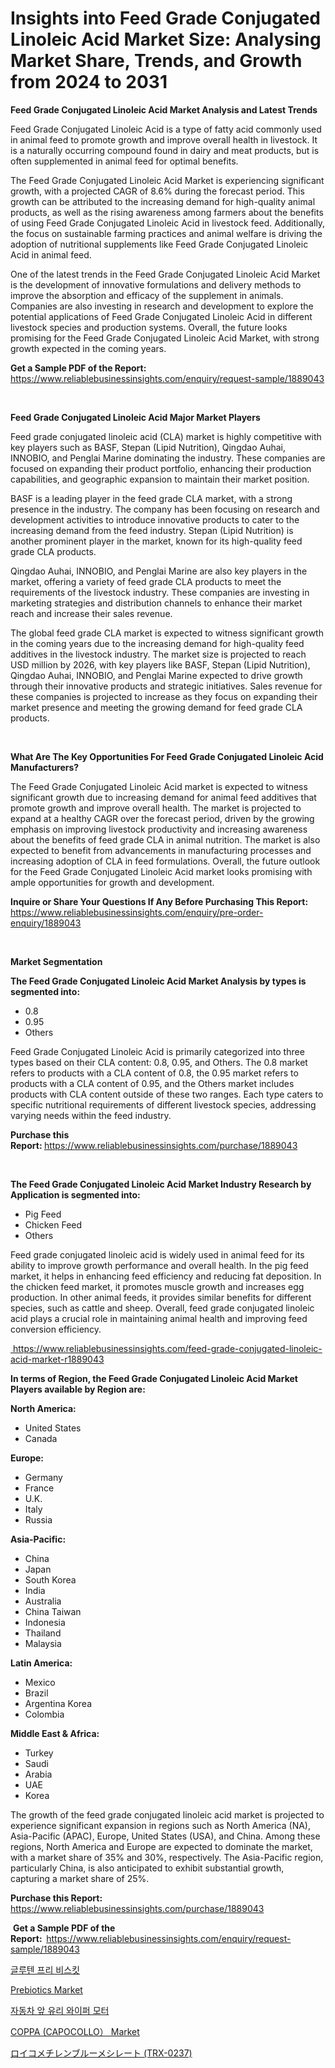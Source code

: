 <p><h1>Insights into Feed Grade Conjugated Linoleic Acid Market Size: Analysing Market Share, Trends, and Growth from 2024 to 2031</h1></p><p><strong>Feed Grade Conjugated Linoleic Acid Market Analysis and Latest Trends</strong></p>
<p><p>Feed Grade Conjugated Linoleic Acid is a type of fatty acid commonly used in animal feed to promote growth and improve overall health in livestock. It is a naturally occurring compound found in dairy and meat products, but is often supplemented in animal feed for optimal benefits. </p><p>The Feed Grade Conjugated Linoleic Acid Market is experiencing significant growth, with a projected CAGR of 8.6% during the forecast period. This growth can be attributed to the increasing demand for high-quality animal products, as well as the rising awareness among farmers about the benefits of using Feed Grade Conjugated Linoleic Acid in livestock feed. Additionally, the focus on sustainable farming practices and animal welfare is driving the adoption of nutritional supplements like Feed Grade Conjugated Linoleic Acid in animal feed.</p><p>One of the latest trends in the Feed Grade Conjugated Linoleic Acid Market is the development of innovative formulations and delivery methods to improve the absorption and efficacy of the supplement in animals. Companies are also investing in research and development to explore the potential applications of Feed Grade Conjugated Linoleic Acid in different livestock species and production systems. Overall, the future looks promising for the Feed Grade Conjugated Linoleic Acid Market, with strong growth expected in the coming years.</p></p>
<p><strong>Get a Sample PDF of the Report:&nbsp;</strong> <a href="https://www.reliablebusinessinsights.com/enquiry/request-sample/1889043">https://www.reliablebusinessinsights.com/enquiry/request-sample/1889043</a></p>
<p>&nbsp;</p>
<p><strong>Feed Grade Conjugated Linoleic Acid Major Market Players</strong></p>
<p><p>Feed grade conjugated linoleic acid (CLA) market is highly competitive with key players such as BASF, Stepan (Lipid Nutrition), Qingdao Auhai, INNOBIO, and Penglai Marine dominating the industry. These companies are focused on expanding their product portfolio, enhancing their production capabilities, and geographic expansion to maintain their market position.</p><p>BASF is a leading player in the feed grade CLA market, with a strong presence in the industry. The company has been focusing on research and development activities to introduce innovative products to cater to the increasing demand from the feed industry. Stepan (Lipid Nutrition) is another prominent player in the market, known for its high-quality feed grade CLA products.</p><p>Qingdao Auhai, INNOBIO, and Penglai Marine are also key players in the market, offering a variety of feed grade CLA products to meet the requirements of the livestock industry. These companies are investing in marketing strategies and distribution channels to enhance their market reach and increase their sales revenue.</p><p>The global feed grade CLA market is expected to witness significant growth in the coming years due to the increasing demand for high-quality feed additives in the livestock industry. The market size is projected to reach USD million by 2026, with key players like BASF, Stepan (Lipid Nutrition), Qingdao Auhai, INNOBIO, and Penglai Marine expected to drive growth through their innovative products and strategic initiatives. Sales revenue for these companies is projected to increase as they focus on expanding their market presence and meeting the growing demand for feed grade CLA products.</p></p>
<p>&nbsp;</p>
<p><strong>What Are The Key Opportunities For Feed Grade Conjugated Linoleic Acid Manufacturers?</strong></p>
<p><p>The Feed Grade Conjugated Linoleic Acid market is expected to witness significant growth due to increasing demand for animal feed additives that promote growth and improve overall health. The market is projected to expand at a healthy CAGR over the forecast period, driven by the growing emphasis on improving livestock productivity and increasing awareness about the benefits of feed grade CLA in animal nutrition. The market is also expected to benefit from advancements in manufacturing processes and increasing adoption of CLA in feed formulations. Overall, the future outlook for the Feed Grade Conjugated Linoleic Acid market looks promising with ample opportunities for growth and development.</p></p>
<p><strong>Inquire or Share Your Questions If Any Before Purchasing This Report:</strong> <a href="https://www.reliablebusinessinsights.com/enquiry/pre-order-enquiry/1889043">https://www.reliablebusinessinsights.com/enquiry/pre-order-enquiry/1889043</a></p>
<p>&nbsp;</p>
<p><strong>Market Segmentation</strong></p>
<p><strong>The Feed Grade Conjugated Linoleic Acid Market Analysis by types is segmented into:</strong></p>
<p><ul><li>0.8</li><li>0.95</li><li>Others</li></ul></p>
<p><p>Feed Grade Conjugated Linoleic Acid is primarily categorized into three types based on their CLA content: 0.8, 0.95, and Others. The 0.8 market refers to products with a CLA content of 0.8, the 0.95 market refers to products with a CLA content of 0.95, and the Others market includes products with CLA content outside of these two ranges. Each type caters to specific nutritional requirements of different livestock species, addressing varying needs within the feed industry.</p></p>
<p><strong>Purchase this Report:&nbsp;</strong><a href="https://www.reliablebusinessinsights.com/purchase/1889043">https://www.reliablebusinessinsights.com/purchase/1889043</a></p>
<p>&nbsp;</p>
<p><strong>The Feed Grade Conjugated Linoleic Acid Market Industry Research by Application is segmented into:</strong></p>
<p><ul><li>Pig Feed</li><li>Chicken Feed</li><li>Others</li></ul></p>
<p><p>Feed grade conjugated linoleic acid is widely used in animal feed for its ability to improve growth performance and overall health. In the pig feed market, it helps in enhancing feed efficiency and reducing fat deposition. In the chicken feed market, it promotes muscle growth and increases egg production. In other animal feeds, it provides similar benefits for different species, such as cattle and sheep. Overall, feed grade conjugated linoleic acid plays a crucial role in maintaining animal health and improving feed conversion efficiency.</p></p>
<p><a href="https://www.reliablebusinessinsights.com/feed-grade-conjugated-linoleic-acid-market-r1889043">&nbsp;https://www.reliablebusinessinsights.com/feed-grade-conjugated-linoleic-acid-market-r1889043</a></p>
<p><strong>In terms of Region, the Feed Grade Conjugated Linoleic Acid Market Players available by Region are:</strong></p>
<p>
    <p> <strong> North America: </strong>
        <ul>
            <li>United States</li>
            <li>Canada</li>
        </ul>
        </p> 
    <p> <strong> Europe: </strong>
        <ul>
            <li>Germany</li>
            <li>France</li>
            <li>U.K.</li>
            <li>Italy</li>
            <li>Russia</li>
        </ul>
        </p> 
    <p> <strong> Asia-Pacific: </strong>
        <ul>
            <li>China</li>
            <li>Japan</li>
            <li>South Korea</li>
            <li>India</li>
            <li>Australia</li>
            <li>China Taiwan</li>
            <li>Indonesia</li>
            <li>Thailand</li>
            <li>Malaysia</li>
        </ul>
        </p> 
    <p> <strong> Latin America: </strong>
        <ul>
            <li>Mexico</li>
            <li>Brazil</li>
            <li>Argentina Korea</li>
            <li>Colombia</li>
        </ul>
        </p> 
    <p> <strong> Middle East & Africa: </strong>
        <ul>
            <li>Turkey</li>
            <li>Saudi</li>
            <li>Arabia</li>
            <li>UAE</li>
            <li>Korea</li>
        </ul>
    </p>
    </p>
<p><p>The growth of the feed grade conjugated linoleic acid market is projected to experience significant expansion in regions such as North America (NA), Asia-Pacific (APAC), Europe, United States (USA), and China. Among these regions, North America and Europe are expected to dominate the market, with a market share of 35% and 30%, respectively. The Asia-Pacific region, particularly China, is also anticipated to exhibit substantial growth, capturing a market share of 25%.</p></p>
<p><strong>Purchase this Report: </strong><a href="https://www.reliablebusinessinsights.com/purchase/1889043">https://www.reliablebusinessinsights.com/purchase/1889043</a></p>
<p>&nbsp;<strong>Get a Sample PDF of the Report:&nbsp;&nbsp;</strong><a href="https://www.reliablebusinessinsights.com/enquiry/request-sample/1889043">https://www.reliablebusinessinsights.com/enquiry/request-sample/1889043</a></p>
<p><strong></strong></p>
<p><p><a href="https://github.com/solomonbode85/Market-Research-Report-List-1/blob/main/4299617124841.md">글루텐 프리 비스킷</a></p><p><a href="https://issuu.com/reportprime-2/docs/prebiotics-market-size-2030.pptx">Prebiotics Market</a></p><p><a href="https://github.com/TitusBoyer1/Market-Research-Report-List-1/blob/main/9103379111419.md">자동차 앞 유리 와이퍼 모터</a></p><p><a href="https://github.com/ChiragRP21/Market-Research-Report-List-5/blob/main/coppa-capocollo-market.md">COPPA (CAPOCOLLO） Market</a></p><p><a href="https://github.com/ksxzwxabcuynh011/Market-Research-Report-List-2/blob/main/8964944115311.md">ロイコメチレンブルーメシレート (TRX-0237)</a></p></p>